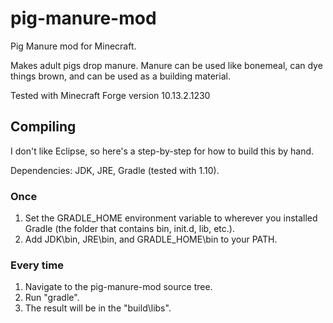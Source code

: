 # pig-manure-mod
Pig Manure mod for Minecraft.

Makes adult pigs drop manure.  Manure can be used like bonemeal,
can dye things brown, and can be used as a building material.

Tested with Minecraft Forge version 10.13.2.1230

## Compiling
I don't like Eclipse, so here's a step-by-step for how to build this by hand.

Dependencies: JDK, JRE, Gradle (tested with 1.10).

### Once
1. Set the GRADLE_HOME environment variable to wherever you installed Gradle (the folder that contains bin, init.d, lib, etc.).
2. Add JDK\bin, JRE\bin, and GRADLE_HOME\bin to your PATH.

### Every time
1. Navigate to the pig-manure-mod source tree.
2. Run "gradle".
3. The result will be in the "build\libs".
